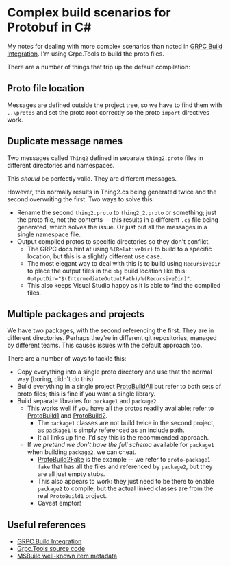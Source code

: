 # Complex build scenarios for Protobuf in C# 

My notes for dealing with more complex scenarios than noted in [GRPC Build Integration](https://github.com/grpc/grpc/blob/master/src/csharp/BUILD-INTEGRATION.md). I'm using Grpc.Tools to build the proto files.

There are a number of things that trip up the default compilation:

## Proto file location

Messages are defined outside the project tree, so we have to find them with `..\protos` and set the proto root correctly so the proto `import` directives work.

## Duplicate message names

Two messages called `Thing2` defined in separate `thing2.proto` files in different directories and namespaces.

This *should* be perfectly valid. They are different messages.

However, this normally results in Thing2.cs being generated twice and the second overwriting the first. Two ways to solve this:

- Rename the second `thing2.proto` to `thing2_2.proto` or something; just the proto file, not the contents -- this results in a different `.cs` file being generated, which solves the issue. Or just put all the messages in a single namespace file.
- Output compiled protos to specific directories so they don't conflict. 
    - The GRPC docs hint at using `%(RelativeDir)` to build to a specific location, but this is a slightly different use case. 
    - The most elegant way to deal with this is to build using `RecursiveDir` to place the output files in the `obj` build location like this: `OutputDir="$(IntermediateOutputPath)/%(RecursiveDir)"`. 
    - This also keeps Visual Studio happy as it is able to find the compiled files.

## Multiple packages and projects

We have two packages, with the second referencing the first. They are in different directories. Perhaps they're in different git repositories, managed by different teams. This causes issues with the default approach too.

There are a number of ways to tackle this:

- Copy everything into a single proto directory and use that the normal way (boring, didn't do this)
- Build everything in a single project [ProtoBuildAll](src/ProtoBuildAll) but refer to both sets of proto files; this is fine if you want a single library.
- Build separate libraries for `package1` and `package2`
    - This works well if you have all the protos readily available; refer to [ProtoBuild1](src/ProtoBuild1) and [ProtoBuild2](src/ProtoBuild2). 
        - The `package1` classes are not build twice in the second project, as `package1` is simply referenced as an include path. 
        - It all links up fine. I'd say this is the recommended approach.
    - If we *pretend we don't have the full schema* available for `package1` when building `package2`, we can cheat.
        - [ProtoBuild2Fake](src/ProtoBuild2Fake) is the example -- we refer to `proto-package1-fake` that has all the files and referenced by `package2`, but they are all just empty stubs. 
        - This also appears to work: they just need to be there to enable `package2` to compile, but the actual linked classes are from the real `ProtoBuild1` project.
        - Caveat emptor!

## Useful references

- [GRPC Build Integration](https://github.com/grpc/grpc/blob/master/src/csharp/BUILD-INTEGRATION.md)
- [Grpc.Tools source code](https://github.com/grpc/grpc/tree/master/src/csharp/Grpc.Tools)
- [MSBuild well-known item metadata](https://docs.microsoft.com/en-us/visualstudio/msbuild/msbuild-well-known-item-metadata?view=vs-2019)

